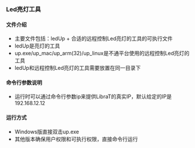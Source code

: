 ### Led亮灯工具

#### 文件介绍

* 主要文件包括：ledUp + 合适的远程控制Led亮灯的工具的可执行文件
* ledUp是亮灯的工具
* up.exe/up_mac/up_arm(32)/up_linux是不通平台使用的远程控制Led亮灯的工具
* ledUp和远程控制Led亮灯的工具需要放置在同一目录下

#### 命令行参数说明

* 运行时可以通过命令行参数ip来提供LibraT的真实IP，默认给定的IP是192.168.12.12

#### 运行方式

* Windows版直接双击up.exe
* 其他版本确保用户权限和可执行权限，直接命令行运行